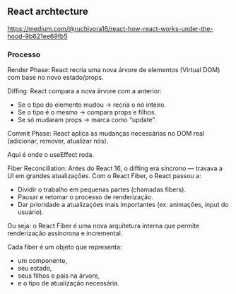 ## React archtecture

https://medium.com/@ruchivora16/react-how-react-works-under-the-hood-9b621ee69fb5

### Processo

Render Phase:
React recria uma nova árvore de elementos (Virtual DOM) com base no novo estado/props.

Diffing:
React compara a nova árvore com a anterior:
- Se o tipo do elemento mudou → recria o nó inteiro.
- Se o tipo é o mesmo → compara props e filhos.
- Se só mudaram props → marca como “update”.

Commit Phase:
React aplica as mudanças necessárias no DOM real (adicionar, remover, atualizar nós).

Aqui é onde o useEffect roda.

Fiber Reconciliation:
Antes do React 16, o diffing era síncrono — travava a UI em grandes atualizações.
Com o React Fiber, o React passou a:

- Dividir o trabalho em pequenas partes (chamadas fibers).
- Pausar e retomar o processo de renderização.
- Dar prioridade a atualizações mais importantes (ex: animações, input do usuário).

Ou seja: o React Fiber é uma nova arquitetura interna que permite renderização assíncrona e incremental.

Cada fiber é um objeto que representa:

- um componente,
- seu estado,
- seus filhos e pais na árvore,
- e o tipo de atualização necessária.